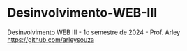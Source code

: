 # Desinvolvimento-WEB-III
Desinvolvimento WEB III - 1o semestre de 2024 - Prof. Arley https://github.com/arleysouza
